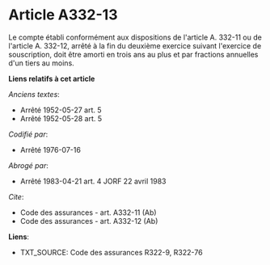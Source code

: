 # Article A332-13

Le compte établi conformément aux dispositions de l'article A. 332-11 ou de l'article A. 332-12, arrêté à la fin du deuxième
exercice suivant l'exercice de souscription, doit être amorti en trois ans au plus et par fractions annuelles d'un tiers au
moins.

**Liens relatifs à cet article**

_Anciens textes_:

  - Arrêté 1952-05-27 art. 5
  - Arrêté 1952-05-28 art. 5

_Codifié par_:

  - Arrêté 1976-07-16

_Abrogé par_:

  - Arrêté 1983-04-21 art. 4 JORF 22 avril 1983

_Cite_:

  - Code des assurances - art. A332-11 (Ab)
  - Code des assurances - art. A332-12 (Ab)

**Liens**:

  - TXT_SOURCE: Code des assurances R322-9, R322-76
